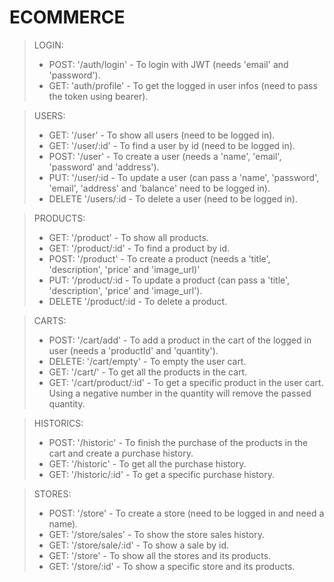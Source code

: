 
# ECOMMERCE

> LOGIN:
>
> - POST: '/auth/login' - To login with JWT (needs 'email' and 'password').
> - GET: 'auth/profile' - To get the logged in user infos (need to pass the token using bearer).

> USERS:
>
> - GET: '/user' - To show all users (need to be logged in).
> - GET: '/user/:id' - To find a user by id (need to be logged in).
> - POST: '/user' - To create a user (needs a 'name', 'email', 'password' and 'address').
> - PUT: '/user/:id - To update a user (can pass a 'name', 'password', 'email', 'address' and 'balance' need to be logged in).
> - DELETE '/users/:id - To delete a user (need to be logged in).

> PRODUCTS:
>
> - GET: '/product' - To show all products.
> - GET: '/product/:id' - To find a product by id.
> - POST: '/product' - To create a product (needs a 'title', 'description', 'price' and 'image_url)'
> - PUT: '/product/:id - To update a product (can pass a 'title', 'description', 'price' and 'image_url').
> - DELETE '/product/:id - To delete a product.

> CARTS:
>
> - POST: '/cart/add' - To add a product in the cart of the logged in user (needs a 'productId' and 'quantity').
> - DELETE: '/cart/empty' - To empty the user cart.
> - GET: '/cart/' - To get all the products in the cart.
> - GET: '/cart/product/:id' - To get a specific product in the user cart.
> Using a negative number in the quantity will remove the passed quantity.

> HISTORICS:
> - POST: '/historic' - To finish the purchase of the products in the cart and create a purchase history.
> - GET: '/historic' - To get all the purchase history.
> - GET: '/historic/:id' - To get a specific purchase history.

> STORES:
> - POST: '/store' - To create a store (need to be logged in and need a name).
> - GET: '/store/sales' - To show the store sales history.
> - GET: '/store/sale/:id' - To show a sale by id.
> - GET: '/store' - To show all the stores and its products.
> - GET: '/store/:id' - To show a specific store and its products.